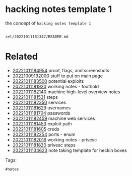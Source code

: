 # hacking notes template 1

the concept of `hacking notes template 1`

```
```

` zet/20221011181347/README.md `

# Related

- [20221011184954](/zet/20221011184954/README.md) proof, flags, and screenshots
- [20221009192000](/zet/20221009192000/README.md) stuff to put on main page
- [20221011183500](/zet/20221011183500/README.md) potential exploits
- [20221011181920](/zet/20221011181920/README.md) working notes - foothold
- [20221011182140](/zet/20221011182140/README.md) machine high-level overview notes
- [20221011181531](/zet/20221011181531/README.md) steps
- [20221011182350](/zet/20221011182350/README.md) services
- [20221011181629](/zet/20221011181629/README.md) usernames
- [20221011181704](/zet/20221011181704/README.md) passwords
- [20221011182459](/zet/20221011182459/README.md) machine web services
- [20221011181453](/zet/20221011181453/README.md) exploit path
- [20221011181605](/zet/20221011181605/README.md) creds
- [20221011182254](/zet/20221011182254/README.md) ports - enum
- [20221011182016](/zet/20221011182016/README.md) working notes - privesc
- [20221011181820](/zet/20221011181820/README.md) privesc steps
- [20221011134623](/zet/20221011134623/README.md) note taking template for heckin boxes

Tags:

    #notes
